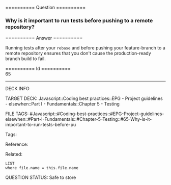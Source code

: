 ========== Question ==========  

### Why is it important to run tests before pushing to a remote repository?  

========== Answer ==========  

Running tests after your `rebase` and before pushing your feature-branch to a remote repository ensures that you don't cause the production-ready branch build to fail.

========== Id ==========  
65

---

DECK INFO

TARGET DECK: Javascript::Coding best practices::EPG - Project guidelines - elsewhen::Part I - Fundamentals::Chapter 5 - Testing

FILE TAGS: #Javascript::#Coding-best-practices::#EPG-Project-guidelines-elsewhen::#Part-I-Fundamentals::#Chapter-5-Testing::#65-Why-is-it-important-to-run-tests-before-pu

Tags:

Reference:

Related:

```dataview
LIST
where file.name = this.file.name
```

QUESTION STATUS: Safe to store
